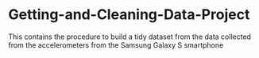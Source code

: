 # Getting-and-Cleaning-Data-Project
This contains the procedure to build a tidy dataset from the data collected from the accelerometers from the Samsung Galaxy S smartphone
